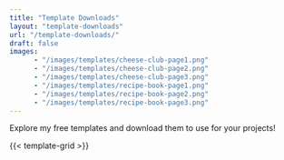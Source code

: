 ```yaml
---
title: "Template Downloads"
layout: "template-downloads"
url: "/template-downloads/"
draft: false
images:
      - "/images/templates/cheese-club-page1.png"
      - "/images/templates/cheese-club-page2.png"
      - "/images/templates/cheese-club-page3.png"
      - "/images/templates/recipe-book-page1.png"
      - "/images/templates/recipe-book-page2.png"
      - "/images/templates/recipe-book-page3.png"  
---
```


Explore my free templates and download them to use for your projects!

{{< template-grid >}}

